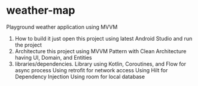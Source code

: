 # weather-map

Playground weather application using MVVM

1. How to build it just open this project using latest Android Studio and run the project
2. Architecture this project using MVVM Pattern with Clean Architecture having UI, Domain, and Entities
3. libraries/dependencies.
Library using Kotlin, Coroutines, and Flow for async process
Using retrofit for network access
Using Hilt for Dependency Injection
Using room for local database
